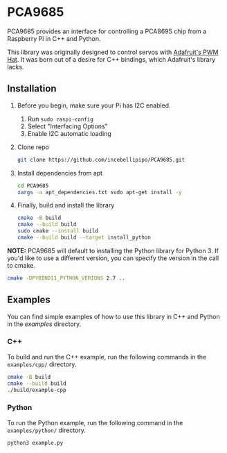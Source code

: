 # PCA9685

PCA9685 provides an interface for controlling a PCA8695 chip from a Raspberry Pi in C++ and Python.

This library was originally designed to control servos with [Adafruit's PWM Hat](https://www.adafruit.com/product/2327). It was born out of a desire for C++ bindings, which Adafruit's library lacks.

## Installation

1. Before you begin, make sure your Pi has I2C enabled.

   1. Run `sudo raspi-config`
   2. Select "Interfacing Options"
   3. Enable I2C automatic loading

1. Clone repo

   ```bash
   git clone https://github.com/incebellipipo/PCA9685.git
   ```

1. Install dependencies from apt

   ```bash
   cd PCA9685
   xargs -a apt_dependencies.txt sudo apt-get install -y
   ```

1. Finally, build and install the library

   ```bash
   cmake -B build
   cmake --build build
   sudo cmake --install build
   cmake --build build --target install_python
   ```

**NOTE:** PCA9685 will default to installing the Python library for Python 3. If you'd like to use a different version, you can specify the version in the call to cmake.

```bash
cmake -DPYBIND11_PYTHON_VERIONS 2.7 ..
```

## Examples

You can find simple examples of how to use this library in C++ and Python in the _examples_ directory.

### C++

To build and run the C++ example, run the following commands in the `examples/cpp/` directory.

```bash
cmake -B build
cmake --build build
./build/example-cpp
```

### Python

To run the Python example, run the following command in the `examples/python/` directory.

```bash
python3 example.py
```

